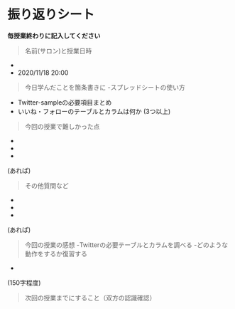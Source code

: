 # 振り返りシート

**毎授業終わりに記入してください**

> 名前(サロン)と授業日時
-
- 2020/11/18 20:00


> 今日学んだことを箇条書きに
-スプレッドシートの使い方
- Twitter-sampleの必要項目まとめ
- いいね・フォローのテーブルとカラムは何か
(3つ以上)

> 今回の授業で難しかった点
-
-
-
(あれば)

> その他質問など
-
-
-
(あれば)

> 今回の授業の感想
-Twitterの必要テーブルとカラムを調べる
-どのような動作をするか復習する
-

(150字程度)

> 次回の授業までにすること（双方の認識確認）
